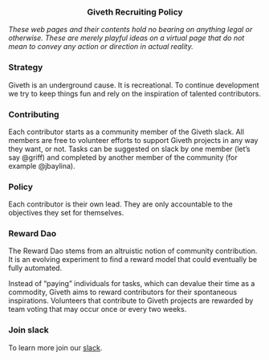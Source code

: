 <h3 style="text-align: center;" markdown="1">Giveth Recruiting Policy</h3>

*These web pages and their contents hold no bearing on anything legal or otherwise. These are merely playful ideas on a virtual page that do not mean to convey any action or direction in actual reality.*

### Strategy
Giveth is an underground cause. It is recreational. To continue development we try to keep things fun and rely on the inspiration of talented contributors.

### Contributing
Each contributor starts as a community member of the Giveth slack. All members are free to volunteer efforts to support Giveth projects in any way they want, or not. Tasks can be suggested on slack by one member (let’s say @griff) and completed by another member of the community (for example @jbaylina).

### Policy
Each contributor is their own lead. They are only accountable to the objectives they set for themselves.

### Reward Dao
The Reward Dao stems from an altruistic notion of community contribution. It is an evolving experiment to find a reward model that could eventually be fully automated.

Instead of “paying” individuals for tasks, which can devalue their time as a commodity, Giveth aims to reward contributors for their spontaneous inspirations. Volunteers that contribute to Giveth projects are rewarded by team voting that may occur once or every two weeks.

### Join slack
To learn more join our [slack](http://slack.giveth.io).
